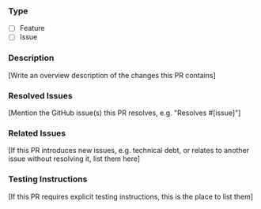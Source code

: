 ### Type
- [ ] Feature
- [ ] Issue

### Description
[Write an overview description of the changes this PR contains]

### Resolved Issues
[Mention the GitHub issue(s) this PR resolves, e.g. "Resolves #[issue]"]

### Related Issues
[If this PR introduces new issues, e.g. technical debt, or relates to another issue without resolving it, list them here]

### Testing Instructions
[If this PR requires explicit testing instructions, this is the place to list them]
